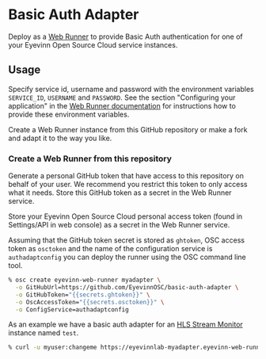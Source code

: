 # Basic Auth Adapter

Deploy as a [Web Runner](https://docs.osaas.io/osaas.wiki/Service%3A-Web-Runner.html) to provide Basic Auth authentication for one of your Eyevinn Open Source Cloud service instances.

## Usage

Specify service id, username and password with the environment variables `SERVICE_ID`, `USERNAME` and `PASSWORD`. See the section "Configuring your application" in the [Web Runner documentation](https://docs.osaas.io/osaas.wiki/Service%3A-Web-Runner.html) for instructions how to provide these environment variables.

Create a Web Runner instance from this GitHub repository or make a fork and adapt it to the way you like.

### Create a Web Runner from this repository

Generate a personal GitHub token that have access to this repository on behalf of your user. We recommend you restrict this token to only access what it needs. Store this GitHub token as a secret in the Web Runner service.

Store your Eyevinn Open Source Cloud personal access token (found in Settings/API in web console) as a secret in the Web Runner service.

Assuming that the GitHub token secret is stored as `ghtoken`, OSC access token as `osctoken` and the name of the configuration service is `authadaptconfig` you can deploy the runner using the OSC command line tool.

```bash
% osc create eyevinn-web-runner myadapter \
  -o GitHubUrl=https://github.com/EyevinnOSC/basic-auth-adapter \
  -o GitHubToken="{{secrets.ghtoken}}" \
  -o OscAccessToken="{{secrets.osctoken}}" \
  -o ConfigService=authadaptconfig
```

As an example we have a basic auth adapter for an [HLS Stream Monitor](https://app.osaas.io/dashboard/service/eyevinn-hls-monitor) instance named `test`.

```bash
% curl -u myuser:changeme https://eyevinnlab-myadapter.eyevinn-web-runner.auto.prod.osaas.io/test/metrics
```
